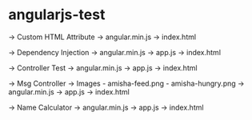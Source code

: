 # angularjs-test

-> Custom HTML Attribute
    -> angular.min.js
    -> index.html

-> Dependency Injection
    -> angular.min.js
    -> app.js
    -> index.html

-> Controller Test
    -> angular.min.js
    -> app.js
    -> index.html

-> Msg Controller
     -> Images
         - amisha-feed.png
         - amisha-hungry.png
     -> angular.min.js
     -> app.js
     -> index.html

-> Name Calculator
    -> angular.min.js
    -> app.js
    -> index.html
